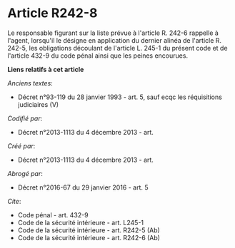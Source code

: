 # Article R242-8

Le responsable figurant sur la liste prévue à l'article R. 242-6 rappelle à l'agent, lorsqu'il le désigne en application du
dernier alinéa de l'article R. 242-5, les obligations découlant de l'article L. 245-1 du présent code et de l'article 432-9
du code pénal ainsi que les peines encourues.

**Liens relatifs à cet article**

_Anciens textes_:

  - Décret n°93-119 du 28 janvier 1993 - art. 5, sauf ecqc les réquisitions judiciaires (V)

_Codifié par_:

  - Décret n°2013-1113 du 4 décembre 2013 - art.

_Créé par_:

  - Décret n°2013-1113 du 4 décembre 2013 - art.

_Abrogé par_:

  - Décret n°2016-67 du 29 janvier 2016 - art. 5

_Cite_:

  - Code pénal - art. 432-9
  - Code de la sécurité intérieure - art. L245-1
  - Code de la sécurité intérieure - art. R242-5 (Ab)
  - Code de la sécurité intérieure - art. R242-6 (Ab)

